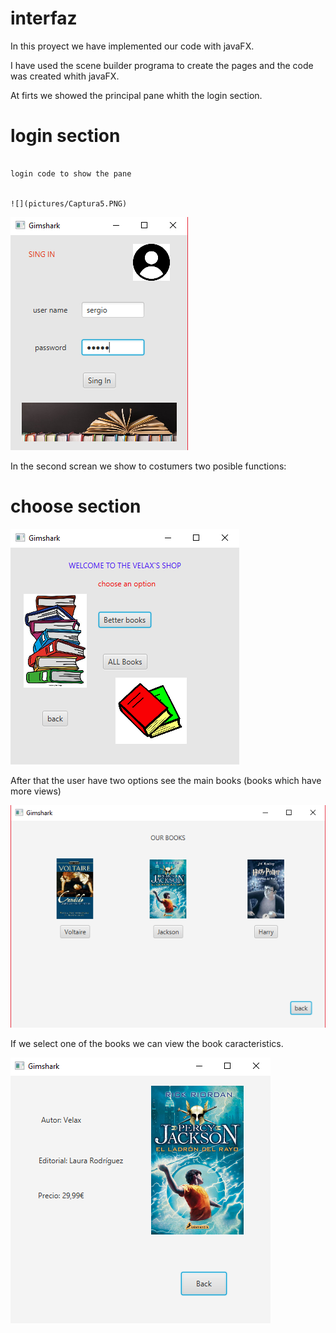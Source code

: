 # interfaz

In this proyect we have implemented our code with javaFX.

I have used the scene builder programa to create the pages and the code was created whith javaFX.

At firts we showed the principal pane whith the login section.

# login section
                                                                                       login code to show the pane

                                                                                       ![](pictures/Captura5.PNG)


![](pictures/Captura.PNG)                                                               





In the second screan we show to costumers two posible functions:





# choose section


![](pictures/Captura2.PNG)




After that the user have two options see the main books (books which have more views)


![](pictures/Captura3.PNG)







If we select one of the books we can view the book caracteristics.




![](pictures/Captura4.PNG)
